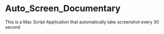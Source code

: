 # Auto_Screen_Documentary
This is a Mac Script Application that automatically take screenshot every 30 second
